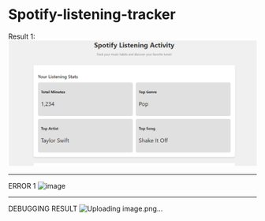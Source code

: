 # Spotify-listening-tracker

Result 1:
![alt text](result1.png)

***
ERROR 1
![image](https://github.com/user-attachments/assets/4a162d86-00e7-419e-a5a6-2f8821323045)
***
DEBUGGING RESULT
![Uploading image.png…]()
